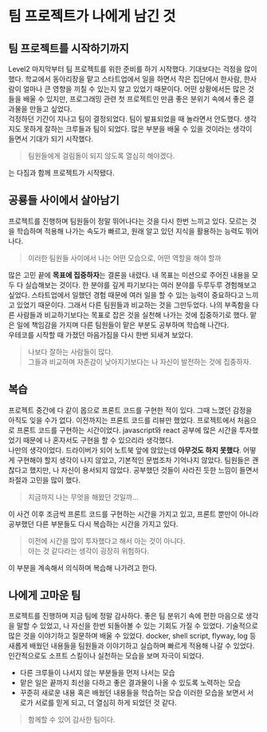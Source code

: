 # 팀 프로젝트가 나에게 남긴 것

## 팀 프로젝트를 시작하기까지

Level2 마지막부터 팀 프로젝트를 위한 준비를 하기 시작했다. 기대보다는 걱정을 많이 했다.
학교에서 동아리장을 맡고 스타트업에서 일을 하면서 작은 집단에서 한사람, 한사람이 얼마나 큰 영향을 끼칠 수 있는지 알고 있었기 때문이다.
어떤 상황에서든 많은 것들을 배울 수 있지만, 프로그래밍 관련 첫 프로젝트인 만큼 좋은 분위기 속에서 좋은 결과물을 만들고 싶었다.  
걱정하던 기간이 지나고 팀이 결정되었다. 팀이 발표되었을 때 놀라면서 안도했다.
생각지도 못하게 잘하는 크루들과 팀이 되었다. 많은 부분을 배울 수 있을 것이라는 생각이 들면서 기대가 되기 시작했다.
> 팀원들에게 걸림돌이 되지 않도록 열심히 해야겠다.

는 다짐과 함께 프로젝트가 시작됐다. 

## 공룡들 사이에서 살아남기

프로젝트를 진행하며 팀원들이 정말 뛰어나다는 것을 다시 한번 느끼고 있다. 
모르는 것을 학습하며 적용해 나가는 속도가 빠르고, 원래 알고 있던 지식을 활용하는 능력도 뛰어나다.
> 이러한 팀원들 사이에서 나는 어떤 모습으로, 어떤 역할을 해야 할까

많은 고민 끝에 **목표에 집중하자**는 결론을 내렸다. 
내 목표는 미션으로 주어진 내용을 모두 다 실습해보는 것이다.
한 분야를 깊게 파기보다는 여러 분야를 두루두루 경험해보고 싶었다.
스타트업에서 일했던 경험 때문에 여러 일을 할 수 있는 능력이 중요하다고 느끼고 있었기 때문이다.
그래서 다른 팀원들과 비교하는 것을 그만두었다.
나의 부족함을 다른 사람들과 비교하기보다는 목표로 잡은 것을 실천해 나가는 것에 집중하기로 했다.
맡은 일에 책임감을 가지며 다른 팀원들이 맡은 부분도 공부하며 학습해 나간다.  
우테코를 시작할 때 가졌던 마음가짐을 다시 한번 되새겨 보았다.
> 나보다 잘하는 사람들이 많다.  
> 그들과 비교하며 자존감이 낮아지기보다는 나 자신이 발전하는 것에 집중하자.

## 복습

프로젝트 중간에 다 같이 몹으로 프론트 코드를 구현한 적이 있다. 그때 느꼈던 감정을 아직도 잊을 수가 없다. 
이전까지는 프론트 코드를 리뷰만 했었다. 프로젝트에서 처음으로 프론트 코드를 구현하는 시간이었다.
javascript와 react 공부에 많은 시간을 투자했었기 때문에 나 혼자서도 구현을 할 수 있으리라 생각했다.  
나만의 생각이었다. 드라이버가 되어 노트북 앞에 앉았는데 **아무것도 하지 못했다**.
어떻게 구현해야 할지 생각이 나지 않았고, 기본적인 문법조차 기억나지 않았다.
팀원들은 괜찮다고 했지만, 나 자신이 용서되지 않았다.
공부했던 것들이 사라진 듯한 느낌이 들면서 좌절과 고민을 많이 했다.
> 지금까지 나는 무엇을 해왔던 것일까...
 
이 사건 이후 조금씩 프론트 코드를 구현하는 시간을 가지고 있고, 
프론트 뿐만이 아니라 공부했던 다른 부분들도 다시 복습하는 시간을 가지고 있다.  
> 이전에 시간을 많이 투자했다고 해서 아는 것이 아니다.  
> 아는 것 같다라는 생각이 굉장히 위험하다.

이 부분을 계속해서 의식하며 복습해 나가려고 한다.

## 나에게 고마운 팀

프로젝트를 진행하며 지금 팀에 정말 감사하다.
좋은 팀 분위기 속에 편한 마음으로 생각을 말할 수 있었고, 나 자신을 한번 되돌아볼 수 있는 기회도 가질 수 있었다.
기술적으로 많은 것을 이야기하고 질문하며 배울 수 있었다. 
docker, shell script, flyway, log 등 새롭게 배웠던 내용들을 팀원들과 이야기하고 실습하며 빠르게 적용해 나갈 수 있었다. 
인간적으로도 소프트 스킬이나 실천하는 모습을 보며 자극이 되었다.
- 다른 크루들이 나서지 않는 부분들을 먼저 나서는 모습
- 맡은 일은 끝까지 최선을 다하고 좋은 결과물이 나올 수 있도록 노력하는 모습
- 꾸준히 새로운 내용 혹은 배웠던 내용들을 학습하는 모습
이러한 모습을 보면서 서로가 서로를 믿게 되고, 더 열심히 하게 되었던 것 같다.

> 함께할 수 있어 감사한 팀이다.
